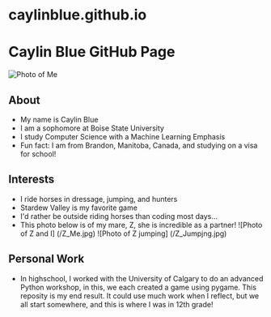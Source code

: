 # caylinblue.github.io

# **Caylin Blue GitHub Page**
![Photo of Me](/https://github.com/caylinblue/caylinblue.github.io/blob/main/IMG_4150%201.JPG)

## About
- My name is Caylin Blue
- I am a sophomore at Boise State University
- I study Computer Science with a Machine Learning Emphasis
- Fun fact: I am from Brandon, Manitoba, Canada, and studying on a visa for school!
## Interests
- I ride horses in dressage, jumping, and hunters
- Stardew Valley is my favorite game
- I'd rather be outside riding horses than coding most days...
- This photo below is of my mare, Z, she is incredible as a partner!
![Photo of Z and I] (/Z_Me.jpg)
![Photo of Z jumping] (/Z_Jumpjng.jpg)
## Personal Work
- In highschool, I worked with the University of Calgary to do an advanced Python workshop, in this, we each created a game using pygame. This reposity is my end result. It could use much work when I reflect, but we all start somewhere, and this is where I was in 12th grade!
